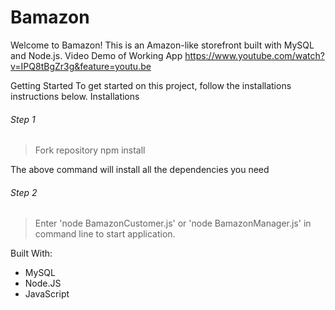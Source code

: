 # Bamazon

Welcome to Bamazon! This is an Amazon-like storefront built with MySQL and Node.js.
Video Demo of Working App
https://www.youtube.com/watch?v=IPQ8tBgZr3g&feature=youtu.be

Getting Started
To get started on this project, follow the installations instructions below.
Installations

###### Step 1

> Fork repository
> npm install

The above command will install all the dependencies you need

###### Step 2

> Enter 'node BamazonCustomer.js' or 'node BamazonManager.js' in command line to start application.

Built With:

- MySQL
- Node.JS
- JavaScript
